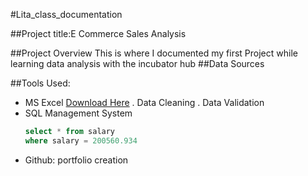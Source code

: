 #Lita_class_documentation

##Project title:E Commerce Sales Analysis 

##Project Overview 
This is where I documented my first Project while learning data analysis with the incubator hub 
##Data Sources

##Tools Used:
- MS Excel [Download Here](https://Microsoft.com)
. Data Cleaning
. Data Validation 
- SQL Management System
  ```sql
  select * from salary
  where salary = 200560.934
  ```
- Github: portfolio creation 
